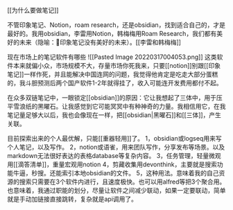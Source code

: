 [[为什么要做笔记]]

不管印象笔记、Notion，roam research，还是obsidian，找到适合自己的，才是最好的。我用obsidian，李雷用Notion，韩梅梅用Roam Research，我们都有美好的未来（隐喻：🤪印象笔记没有美好的未来）。[[李雷和韩梅梅]]

现在市场上的笔记软件有哪些
 ![[Pasted Image 20220317004053.png]]
 这类软件本来就偏小众，市场规模不大，存量市场你死我来，只要[[notion]]别跟[[印象笔记]]一样作死，并且能解决中国连网的问题，我觉得他肯定是吃走大部分蛋糕的，我斗胆预测后两个国产软件1-2年就得挂了，收入可能连开发费用都付不起。
 
在众多双链笔记中，一眼锁定[[obsidian]]的原因：它让我想起了三体中，用于压平雪浪纸的黑曜石。让我感觉到它可能冥冥中有种神奇的力量。我相信用它，在我笔记量足够大以后，我也会像现在一样，把[[obsidian|黑曜石]]和[[三体]]，产生关联。

目前探索出来的个人最优解，只能[[重器轻用]]了。
1，obsidian或logseq用来写个人笔记，以及写作。
2，notion或语雀，用来团队写作，分享发布等场景。以及markdown无法很好表达的表格database等复杂内容。
3，任务管理，轻量微观用[[滴答清单]]，重量宏观用notion
4，剪藏收集用devonthink，主要就是搜索功能牛逼，秒搜。还能索引本地obsidian的文件。
5，这种用法。意味着我的自己资源的搜索只需要在3个软件内进行，且速度极快。也可以用alfred等把3个聚合用。也意味着，我通过职能的划分，尽量让软件之间减少联动，如果一定要联动，简单就是手动加链接直接跳转，复杂就是api调用了。
